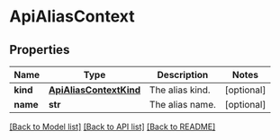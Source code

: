 # ApiAliasContext

## Properties
Name | Type | Description | Notes
------------ | ------------- | ------------- | -------------
**kind** | [**ApiAliasContextKind**](ApiAliasContextKind.md) | The alias kind. | [optional] 
**name** | **str** | The alias name. | [optional] 

[[Back to Model list]](../README.md#documentation-for-models) [[Back to API list]](../README.md#documentation-for-api-endpoints) [[Back to README]](../README.md)


